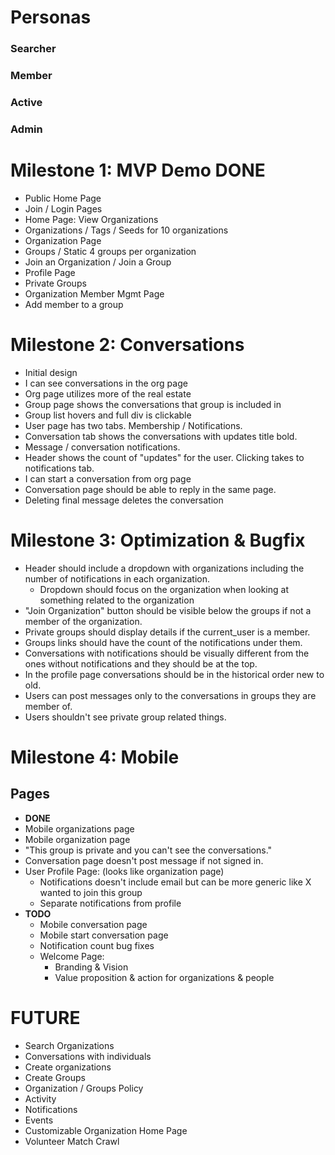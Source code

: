 # Personas

### Searcher
### Member
### Active
### Admin

# Milestone 1: MVP Demo **DONE**
* Public Home Page
* Join / Login Pages
* Home Page: View Organizations
* Organizations / Tags / Seeds for 10 organizations
* Organization Page
* Groups / Static 4 groups per organization
* Join an Organization / Join a Group
* Profile Page
* Private Groups
* Organization Member Mgmt Page
* Add member to a group

# Milestone 2: Conversations

* Initial design
* I can see conversations in the org page
* Org page utilizes more of the real estate
* Group page shows the conversations that group is included in
* Group list hovers and full div is clickable
* User page has two tabs. Membership / Notifications.
* Conversation tab shows the conversations with updates title bold.
* Message / conversation notifications.
* Header shows the count of "updates" for the user. Clicking takes
  to notifications tab.
* I can start a conversation from org page
* Conversation page should be able to reply in the same page.
* Deleting final message deletes the conversation

# Milestone 3: Optimization & Bugfix
* Header should include a dropdown with organizations including the number
  of notifications in each organization.
  * Dropdown should focus on the organization when looking at something
    related to the organization
* "Join Organization" button should be visible below the groups if not a
  member of the organization.
* Private groups should display details if the current_user is a member.
* Groups links should have the count of the notifications under them.
* Conversations with notifications should be visually different from the ones
  without notifications and they should be at the top.
* In the profile page conversations should be in the historical order new to
  old.
* Users can post messages only to the conversations in groups they are member
  of.
* Users shouldn't see private group related things.

# Milestone 4: Mobile

## Pages
* **DONE**
* Mobile organizations page
* Mobile organization page
* "This group is private and you can't see the conversations."
* Conversation page doesn't post message if not signed in.
* User Profile Page: (looks like organization page)
  * Notifications doesn't include email but can be more generic like X wanted to join this group
  * Separate notifications from profile
* **TODO**
  * Mobile conversation page
  * Mobile start conversation page
  * Notification count bug fixes
  * Welcome Page:
    * Branding & Vision
    * Value proposition & action for organizations & people

# FUTURE

* Search Organizations
* Conversations with individuals
* Create organizations
* Create Groups
* Organization / Groups Policy
* Activity
* Notifications
* Events
* Customizable Organization Home Page
* Volunteer Match Crawl

